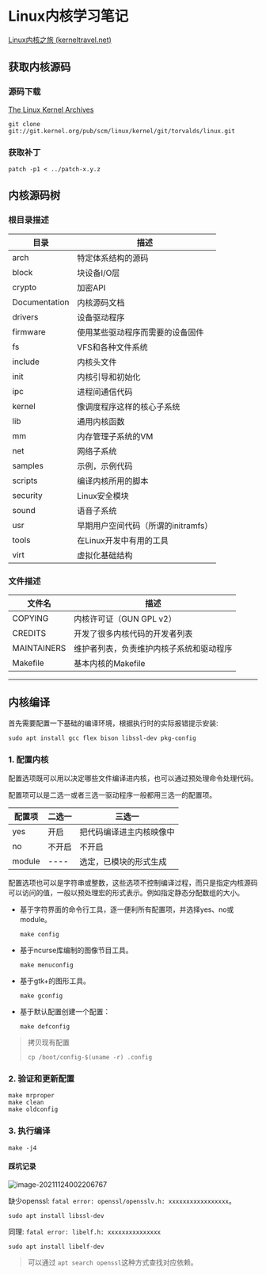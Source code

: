 # Linux内核学习笔记

[Linux内核之旅 (kerneltravel.net)](http://www.kerneltravel.net/)

## 获取内核源码

### 源码下载

[The Linux Kernel Archives](https://www.kernel.org/)

```shell
git clone git://git.kernel.org/pub/scm/linux/kernel/git/torvalds/linux.git
```

### 获取补丁

```
patch -p1 < ../patch-x.y.z
```

## 内核源码树

### 根目录描述

| 目录          | 描述                                |
| ------------- | ----------------------------------- |
| arch          | 特定体系结构的源码                  |
| block         | 块设备I/O层                         |
| crypto        | 加密API                             |
| Documentation | 内核源码文档                        |
| drivers       | 设备驱动程序                        |
| firmware      | 使用某些驱动程序而需要的设备固件    |
| fs            | VFS和各种文件系统                   |
| include       | 内核头文件                          |
| init          | 内核引导和初始化                    |
| ipc           | 进程间通信代码                      |
| kernel        | 像调度程序这样的核心子系统          |
| lib           | 通用内核函数                        |
| mm            | 内存管理子系统的VM                  |
| net           | 网络子系统                          |
| samples       | 示例，示例代码                      |
| scripts       | 编译内核所用的脚本                  |
| security      | Linux安全模块                       |
| sound         | 语音子系统                          |
| usr           | 早期用户空间代码（所谓的initramfs） |
| tools         | 在Linux开发中有用的工具             |
| virt          | 虚拟化基础结构                      |

### 文件描述

| 文件名      | 描述                                     |
| ----------- | ---------------------------------------- |
| COPYING     | 内核许可证（GUN GPL v2）                 |
| CREDITS     | 开发了很多内核代码的开发者列表           |
| MAINTAINERS | 维护者列表，负责维护内核子系统和驱动程序 |
| Makefile    | 基本内核的Makefile                       |

---

## 内核编译

首先需要配置一下基础的编译环境，根据执行时的实际报错提示安装:

```
sudo apt install gcc flex bison libssl-dev pkg-config
```

### 1. 配置内核

配置选项既可以用以决定哪些文件编译进内核，也可以通过预处理命令处理代码。

配置项可以是二选一或者三选一驱动程序一般都用三选一的配置项。

| 配置项 | 二选一 | 三选一                   |
| ------ | ------ | ------------------------ |
| yes    | 开启   | 把代码编译进主内核映像中 |
| no     | 不开启 | 不开启                   |
| module | ----   | 选定，已模块的形式生成   |

配置选项也可以是字符串或整数，这些选项不控制编译过程，而只是指定内核源码可以访问的值，一般以预处理宏的形式表示。例如指定静态分配数组的大小。

- 基于字符界面的命令行工具，逐一便利所有配置项，并选择yes、no或module。

  ```
  make config
  ```

- 基于ncurse库编制的图像节目工具。

  ```
  make menuconfig
  ```

- 基于gtk+的图形工具。

  ```
  make gconfig
  ```

- 基于默认配置创建一个配置：

  ```
  make defconfig
  ```



> 拷贝现有配置
>
> ```
> cp /boot/config-$(uname -r) .config
> ```



### 2. 验证和更新配置

```
make mrproper
make clean
make oldconfig
```

### 3. 执行编译

```shell
make -j4
```

#### 踩坑记录

![image-20211124002206767](/home/zaze/桌面/git-repository/Learning-notes/docs/linux/Linux内核学习笔记.assets/image-20211124002206767.png)

缺少openssl: ``fatal error: openssl/opensslv.h: xxxxxxxxxxxxxxxxx``。

```
sudo apt install libssl-dev
```

同理: ``fatal error: libelf.h: xxxxxxxxxxxxxxx``

```
sudo apt install libelf-dev
```

> 可以通过 ``apt search openssl``这种方式查找对应依赖。






